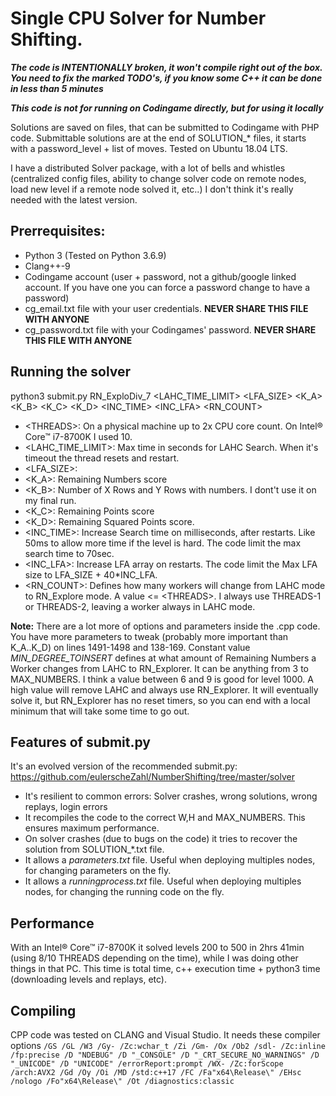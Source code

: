 # Single CPU Solver for Number Shifting.

***The code is INTENTIONALLY broken, it won't compile right out of the box. You need to fix the marked TODO's, if you know some C++ it can be done in less than 5 minutes***

***This code is not for running on Codingame directly, but for using it locally***

Solutions are saved on files, that can be submitted to Codingame with PHP code. Submittable solutions are at the end of SOLUTION_* files, it starts with a password_level + list of moves. Tested on Ubuntu 18.04 LTS. 

I have a distributed Solver package, with a lot of bells and whistles (centralized config files, ability to change solver code on remote nodes, load new level if a remote node solved it, etc..) I don't think it's really needed with the latest version.

## Prerrequisites:

- Python 3 (Tested on Python 3.6.9)
- Clang++-9
- Codingame account (user + password, not a github/google linked account. If you have one you can force a password change to have a password)
- cg_email.txt file with your user credentials. **NEVER SHARE THIS FILE WITH ANYONE**
- cg_password.txt file with your Codingames' password. **NEVER SHARE THIS FILE WITH ANYONE**

## Running the solver

python3 submit.py RN_ExploDiv_7 <THREADS> <LAHC_TIME_LIMIT> <LFA_SIZE> <K_A> <K_B> <K_C> <K_D> <INC_TIME> <INC_LFA> <RN_COUNT>

- \<THREADS>: On a physical machine up to 2x CPU core count. On Intel® Core™ i7-8700K I used 10.
- <LAHC_TIME_LIMIT>: Max time in seconds for LAHC Search. When it's timeout the thread resets and restart.
- <LFA_SIZE>:
- <K_A>: Remaining Numbers score
- <K_B>: Number of X Rows and Y Rows with numbers. I dont't use it on my final run.
- <K_C>: Remaining Points score
- <K_D>: Remaining Squared Points score.
- <INC_TIME>: Increase Search time on milliseconds, after restarts. Like 50ms to allow more time if the level is hard. The code limit the max search time to 70sec.
- <INC_LFA>: Increase LFA array on restarts. The code limit the Max LFA size to LFA_SIZE + 40*INC_LFA.
- <RN_COUNT>: Defines how many workers will change from LAHC mode to RN_Explore mode. A value <= \<THREADS>. I always use THREADS-1 or THREADS-2, leaving a worker always in LAHC mode.

**Note:** There are a lot more of options and parameters inside the .cpp code. You have more parameters to tweak (probably more important than K_A..K_D) on lines 1491-1498 and 138-169.
Constant value *MIN_DEGREE_TOINSERT* defines at what amount of Remaining Numbers a Worker changes from LAHC to RN_Explorer. It can be anything from 3 to MAX_NUMBERS. I think a value 
between 6 and 9 is good for level 1000. A high value will remove LAHC and always use RN_Explorer. It will eventually solve it, but RN_Explorer has no reset timers, so you can end with
a local minimum that will take some time to go out.
 

## Features of submit.py

It's an evolved version of the recommended submit.py: https://github.com/eulerscheZahl/NumberShifting/tree/master/solver

- It's resilient to common errors: Solver crashes, wrong solutions, wrong replays, login errors
- It recompiles the code to the correct W,H and MAX_NUMBERS. This ensures maximum performance.
- On solver crashes (due to bugs on the code) it tries to recover the solution from SOLUTION\_*.txt file.
- It allows a _parameters.txt_ file. Useful when deploying multiples nodes, for changing parameters on the fly.
- It allows a _runningprocess.txt_ file.  Useful when deploying multiples nodes, for changing the running code on the fly.

## Performance

With an Intel® Core™ i7-8700K it solved levels 200 to 500 in 2hrs 41min (using 8/10 THREADS depending on the time), while I was doing other things in that PC. This time is total time, c++ execution time + python3 time (downloading levels and replays, etc).

## Compiling
CPP code was tested on CLANG and Visual Studio. It needs these compiler options ```/GS /GL /W3 /Gy- /Zc:wchar_t /Zi /Gm- /Ox /Ob2 /sdl- /Zc:inline /fp:precise /D "NDEBUG" /D "_CONSOLE" /D "_CRT_SECURE_NO_WARNINGS" /D "_UNICODE" /D "UNICODE" /errorReport:prompt /WX- /Zc:forScope /arch:AVX2 /Gd /Oy /Oi /MD /std:c++17 /FC /Fa"x64\Release\" /EHsc /nologo /Fo"x64\Release\" /Ot /diagnostics:classic ```
